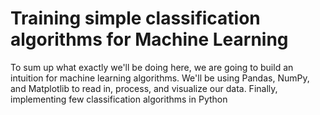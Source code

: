 # Training simple classification algorithms for Machine Learning

To sum up what exactly we'll be doing here, we are going to build an intuition for machine learning algorithms. We'll be using Pandas, NumPy, and Matplotlib to read in, process, and visualize our data. Finally, implementing few classification algorithms in Python
